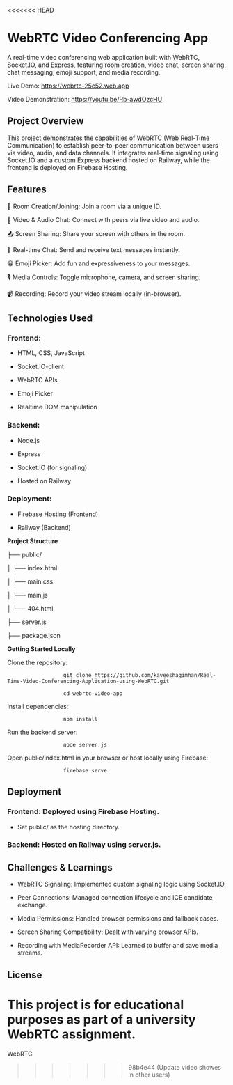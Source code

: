<<<<<<< HEAD
# WebRTC Video Conferencing App

A real-time video conferencing web application built with WebRTC, Socket.IO, and Express, featuring room creation, video chat, screen sharing, chat messaging, emoji support, and media recording.

Live Demo: https://webrtc-25c52.web.app

Video Demonstration: https://youtu.be/Rb-awdOzcHU

## Project Overview

This project demonstrates the capabilities of WebRTC (Web Real-Time Communication) to establish peer-to-peer communication between users via video, audio, and data channels. It integrates real-time signaling using Socket.IO and a custom Express backend hosted on Railway, while the frontend is deployed on Firebase Hosting.

## Features
 
🔗 Room Creation/Joining: Join a room via a unique ID.

🎥 Video & Audio Chat: Connect with peers via live video and audio.

📤 Screen Sharing: Share your screen with others in the room.

💬 Real-time Chat: Send and receive text messages instantly.

😀 Emoji Picker: Add fun and expressiveness to your messages.

🎙️ Media Controls: Toggle microphone, camera, and screen sharing.

📹 Recording: Record your video stream locally (in-browser).

## Technologies Used

### Frontend:

- HTML, CSS, JavaScript
  
- Socket.IO-client
  
- WebRTC APIs
  
- Emoji Picker
  
- Realtime DOM manipulation
  
### Backend:

- Node.js
  
- Express
  
- Socket.IO (for signaling)
  
- Hosted on Railway
  
### Deployment:

- Firebase Hosting (Frontend)
  
- Railway (Backend)
  
**Project Structure**

├── public/

│   ├── index.html 

│   ├── main.css 

│   ├── main.js

│   └── 404.html 

├── server.js    

├── package.json   


**Getting Started Locally**

Clone the repository:

                      git clone https://github.com/kaveeshagimhan/Real-Time-Video-Conferencing-Application-using-WebRTC.git

                      cd webrtc-video-app
Install dependencies:

                      npm install

Run the backend server:

                      node server.js

Open public/index.html in your browser or host locally using Firebase:

                      firebase serve


## Deployment

### Frontend: Deployed using Firebase Hosting.

   - Set public/ as the hosting directory.

### Backend: Hosted on Railway using server.js.

## Challenges & Learnings

- WebRTC Signaling: Implemented custom signaling logic using Socket.IO.

- Peer Connections: Managed connection lifecycle and ICE candidate exchange.

- Media Permissions: Handled browser permissions and fallback cases.

- Screen Sharing Compatibility: Dealt with varying browser APIs.

- Recording with MediaRecorder API: Learned to buffer and save media streams.

## License

This project is for educational purposes as part of a university WebRTC assignment.
=======
WebRTC
>>>>>>> 98b4e44 (Update video showes in other users)
